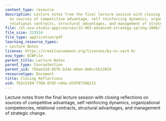 ```yaml
---
content_type: resource
description: Lecture notes from the final lecture session with closing reflections
  on sources of competitive advantage, self reinforcing dynamics, organizational competencies,
  relational contracts, structural advantages, and management of strategic change.
file: /ol-ocw-studio-app/courses/15-963-advanced-strategy-spring-2008/fb2cb109f76887d5c94ad7d707386215_lec24.pdf
file_size: 213514
file_type: application/pdf
learning_resource_types:
- Lecture Notes
license: https://creativecommons.org/licenses/by-nc-sa/4.0/
ocw_type: OCWFile
parent_title: Lecture Notes
parent_type: CourseSection
parent_uid: 75bee32d-d5fb-b24e-45ee-de0cc5b13819
resourcetype: Document
title: Closing Reflections
uid: fb2cb109-f768-87d5-c94a-d7d707386215
---
```

Lecture notes from the final lecture session with closing reflections on sources of competitive advantage, self reinforcing dynamics, organizational competencies, relational contracts, structural advantages, and management of strategic change.